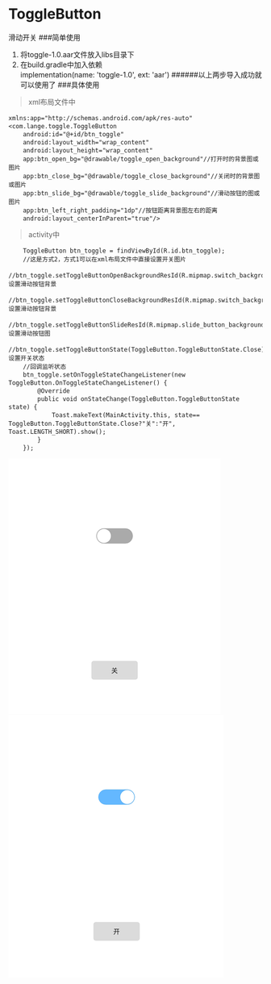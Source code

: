 # ToggleButton
滑动开关
###简单使用
1. 将toggle-1.0.aar文件放入libs目录下
2. 在build.gradle中加入依赖<br/>implementation(name: 'toggle-1.0', ext: 'aar')
######以上两步导入成功就可以使用了
###具体使用
> xml布局文件中

	xmlns:app="http://schemas.android.com/apk/res-auto"
	<com.lange.toggle.ToggleButton
        android:id="@+id/btn_toggle"
        android:layout_width="wrap_content"
        android:layout_height="wrap_content"
        app:btn_open_bg="@drawable/toggle_open_background"//打开时的背景图或图片
        app:btn_close_bg="@drawable/toggle_close_background"//关闭时的背景图或图片
        app:btn_slide_bg="@drawable/toggle_slide_background"//滑动按钮的图或图片
        app:btn_left_right_padding="1dp"//按钮距离背景图左右的距离
		android:layout_centerInParent="true"/>

> activity中

		ToggleButton btn_toggle = findViewById(R.id.btn_toggle);
        //这是方式2，方式1可以在xml布局文件中直接设置开关图片
        //btn_toggle.setToggleButtonOpenBackgroundResId(R.mipmap.switch_background);//设置滑动按钮背景
        //btn_toggle.setToggleButtonCloseBackgroundResId(R.mipmap.switch_background);//设置滑动按钮背景
        //btn_toggle.setToggleButtonSlideResId(R.mipmap.slide_button_background);//设置滑动按钮图
        //btn_toggle.setToggleButtonState(ToggleButton.ToggleButtonState.Close);//设置开关状态
        //回调监听状态
        btn_toggle.setOnToggleStateChangeListener(new ToggleButton.OnToggleStateChangeListener() {
            @Override
            public void onStateChange(ToggleButton.ToggleButtonState state) {
                Toast.makeText(MainActivity.this, state== ToggleButton.ToggleButtonState.Close?"关":"开", Toast.LENGTH_SHORT).show();
            }
        });

![](https://github.com/Y-Duan/ToggleButton/blob/master/%E5%85%B3%E9%97%AD.png?raw=true)![](https://raw.githubusercontent.com/Y-Duan/ToggleButton/master/%E6%89%93%E5%BC%80.png)